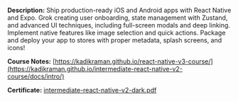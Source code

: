 **Description:** Ship production-ready iOS and Android apps with React Native and Expo. Grok creating user onboarding, state management with Zustand, and advanced UI techniques, including full-screen modals and deep linking. Implement native features like image selection and quick actions. Package and deploy your app to stores with proper metadata, splash screens, and icons!

**Course Notes:** [https://kadikraman.github.io/react-native-v3-course/](https://kadikraman.github.io/intermediate-react-native-v2-course/docs/intro/)

**Certificate:** [intermediate-react-native-v2-dark.pdf](https://github.com/user-attachments/files/17415685/intermediate-react-native-v2-dark.pdf)
